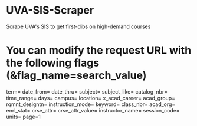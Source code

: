 # UVA-SIS-Scraper
Scrape UVA's SIS to get first-dibs on high-demand courses

# You can modify the request URL with the following flags (&flag_name=search_value)
term=
date_from=
date_thru=
subject=
subject_like=
catalog_nbr=
time_range=
days=
campus=
location=
x_acad_career=
acad_group=
rqmnt_designtn=
instruction_mode=
keyword=
class_nbr=
acad_org=
enrl_stat=
crse_attr=
crse_attr_value=
instructor_name=
session_code=
units=
page=1
